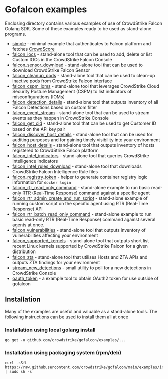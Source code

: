 # Gofalcon examples

Enclosing directory contains various examples of use of CrowdStrike Falcon Golang SDK.
Some of these examples ready to be used as stand-alone programs.

 * [simple](simple/) - minimal example that authenticates to Falcon platform and fetches [CrowdScore](https://www.crowdstrike.com/blog/tech-center/crowdscore-efficiency/)
 * [falcon_iocs](falcon_iocs) - stand-alone tool that can be used to add, delete or list Custom IOCs in the CrowdStrike Falcon Console
 * [falcon_sensor_download](falcon_sensor_download/) - stand-alone tool that can be used to download CrowdStrike Falcon Sensor
 * [falcon_cleanup_pods](falcon_cleanup_pods) - stand-alone tool that can be used to clean-up inactive pods from CrowdStrike Falcon interface
 * [falcon_cspm_ioms](falcon_cspm_ioms) - stand-alone tool that leverages CrowdStrike Cloud Security Posture Management (CSPM) to list indicators of misconfigurations (IOMs)
 * [falcon_detection_details](falcon_detection_details) - stand-alone tool that outputs inventory of all Falcon Detections based on custom filter
 * [falcon_event_stream](falcon_event_stream/) - stand-alone tool that can be used to stream events as they happen in CrowdStrike Console
 * [falcon_get_cid](falcon_get_cid) - stand-alone tool that can be used to get Customer ID based on the API key pair
 * [falcon_discover_host_details](falcon_discover_host_details) - stand-alone tool that can be used for auditing purposes and for gaining timely visibility into your environment
 * [falcon_host_details](falcon_host_details) - stand-alone tool that outputs inventory of hosts registered to CrowdStrike Falcon platform
 * [falcon_intel_indicators](falcon_intel_indicators) - stand-alone tool that queries CrowdStrike Intelligence Indicators
 * [falcon_intel_rules_download](falcon_intel_rules_download) - stand-alone tool that downloads CrowdStrike Falcon Intelligence Rule files
 * [falcon_registry_token](falcon_registry_token) - helper to generate container registry logic information for `docker login`
 * [falcon_rtr_read_only_command](falcon_rtr_read_only_command) - stand-alone example to run basic read-only RTR (Real-Time Response) command against a specific agent
 * [falcon_rtr_admin_create_and_run_script](falcon_rtr_admin_create_and_run_script) - stand-alone example of running custom script on the specific agent using RTR (Real-Time Response) API
 * [falcon_rtr_batch_read_only_command](falcon_rtr_batch_read_only_command) - stand-alone example to run basic read-only RTR (Real-Time Response) command against several agents at once.
 * [falcon_vulnerabilities](falcon_vulnerabilities) - stand-alone tool that outputs inventory of vulnerabilities affecting your environment
 * [falcon_supported_kernels](falcon_supported_kernels) - stand-alone tool that outputs short list recent Linux kernels supported by CrowdStrike Falcon for a given distribution
 * [falcon_zta](falcon_zta) - stand-alone tool that utilises Hosts and ZTA APIs and outputs ZTA findings for your environment
 * [stream_new_detections](stream_new_detections/) - small utility to poll for a new detections in CrowdStrike Console
 * [oauth_token](oauth_token/) - a example tool to obtain OAuth2 token for use outside of gofalcon

## Installation

Many of the examples are useful and valuable as a stand-alone tools. The following instructions can be used to install them all at once

### Installation using local golang install

```
go get -u github.com/crowdstrike/gofalcon/examples/...
```

### Installation using packaging system (rpm/deb)

```
curl -sSfL https://raw.githubusercontent.com/crowdstrike/gofalcon/main/examples/install | sudo sh -s
```
